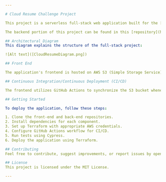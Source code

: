 ```yaml
---

# Cloud Resume Challenge Project

This project is a serverless full-stack web application built for the [Cloud Resume Challenge](https://cloudresumechallenge.dev/). It consists of a front end and a back end hosted on AWS services, with infrastructure managed using Terraform. The CI/CD pipeline is implemented using GitHub Actions, and testing conducted using Cypress. 

The backend portion of this project can be found in this [repository](https://github.com/rnkwilliams/aws-cloud-resume-challenge-backend). The deployed web app can be found [here](https://www.ranikaresume.com/).

## Architectural Diagram
This diagram explains the structure of the full-stack project:

![Alt text]([CloudResumeDiagram.png])

## Front End

The application's frontend is hosted on AWS S3 (Simple Storage Service) to store HTML, CSS, JavaScript files and served globally via CloudFront for fast content delivery to users. Route 53 is used for DNS management and to point internet traffic to a CloudFront distribution. Amazon Certificate Manager is used for SSL/TLS certificate management and handling the TLS connection established between the client, providing a secure HTTPS connection.

## Continuous Integration/Continuous Deployment (CI/CD)

The frontend utilizes GitHub Actions to synchronize the S3 bucket whenever code is pushed to this repository. Upon uploading the files, the CloudFront cache is invalidated, providing near-real-time updates to the webpage.

## Getting Started

To deploy the application, follow these steps:

1. Clone the front-end and back-end repositories.
2. Install dependencies for each component.
3. Set up Terraform with appropriate AWS credentials.
4. Configure GitHub Actions workflow for CI/CD.
5. Run tests using Cypress.
6. Deploy the application using Terraform.

## Contributing
Feel free to contribute, suggest improvements, or report issues by opening an issue or pull request on the GitHub repository.

## License
This project is licensed under the MIT License.

---
```

